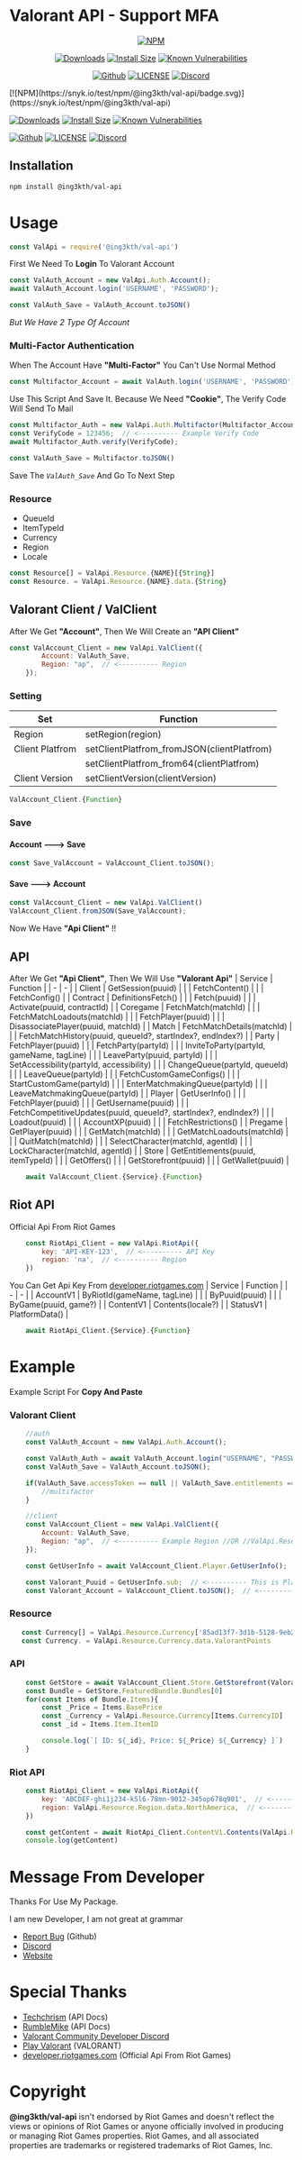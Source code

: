 # **Valorant API - Support MFA**

<div align="center">

   <a href="https://www.npmjs.com/package/@ing3kth/val-api"><img src="https://nodei.co/npm/@ing3kth/val-api.png" alt="NPM"/></a>

   <a href="https://www.npmjs.com/package/@ing3kth/val-api"><img src="https://badgen.net/npm/dt/@ing3kth/val-api?icon=npm" alt="Downloads"/></a>
   <a href="https://packagephobia.com/result?p=@ing3kth/val-api"><img src="https://packagephobia.com/badge?p=@ing3kth/val-api" alt="Install Size"/></a>
   <a href="https://snyk.io/test/npm/@ing3kth/val-api"><img src="https://snyk.io/test/npm/@ing3kth/val-api/badge.svg" alt="Known Vulnerabilities"/></a>

   <a href="https://github.com/KTNG-3/val-api"><img src="https://badgen.net/badge/icon/github?icon=github&label" alt="Github"/></a>
   <a href="https://github.com/KTNG-3/val-api/blob/main/LICENSE"><img src="https://badgen.net/badge/license/MIT/blue" alt="LICENSE"/></a>
   <a href="https://discord.gg/pbyWbUYjyt"><img src="https://badgen.net/badge/icon/discord?icon=discord&label" alt="Discord"/></a>

</div>
[![NPM](https://snyk.io/test/npm/@ing3kth/val-api/badge.svg)](https://snyk.io/test/npm/@ing3kth/val-api)

[![Downloads](https://snyk.io/test/npm/@ing3kth/val-api/badge.svg)](https://snyk.io/test/npm/@ing3kth/val-api)
[![Install Size](https://snyk.io/test/npm/@ing3kth/val-api/badge.svg)](https://snyk.io/test/npm/@ing3kth/val-api)
[![Known Vulnerabilities](https://snyk.io/test/npm/@ing3kth/val-api/badge.svg)](https://snyk.io/test/npm/@ing3kth/val-api)

[![Github](https://snyk.io/test/npm/@ing3kth/val-api/badge.svg)](https://snyk.io/test/npm/@ing3kth/val-api)
[![LICENSE](https://snyk.io/test/npm/@ing3kth/val-api/badge.svg)](https://snyk.io/test/npm/@ing3kth/val-api)
[![Discord](https://snyk.io/test/npm/@ing3kth/val-api/badge.svg)](https://snyk.io/test/npm/@ing3kth/val-api)

## Installation

```bash
npm install @ing3kth/val-api
```

# Usage

```javascript
const ValApi = require('@ing3kth/val-api')
```

First We Need To **Login** To Valorant Account

```javascript
const ValAuth_Account = new ValApi.Auth.Account();
await ValAuth_Account.login('USERNAME', 'PASSWORD');

const ValAuth_Save = ValAuth_Account.toJSON()
```

*But We Have 2 Type Of Account*
### Multi-Factor Authentication
When The Account Have **"Multi-Factor"** You Can't Use Normal Method
```javascript
const Multifactor_Account = await ValAuth.login('USERNAME', 'PASSWORD');
```
Use This Script And Save It. Because We Need **"Cookie"**,
The Verify Code Will Send To Mail
```javascript
const Multifactor_Auth = new ValApi.Auth.Multifactor(Multifactor_Account);
const VerifyCode = 123456;  // <---------- Example Verify Code
await Multifactor_Auth.verify(VerifyCode);

const ValAuth_Save = Multifactor.toJSON()
```
Save The *`ValAuth_Save`* And Go To Next Step

### Resource
 
- QueueId
- ItemTypeId
- Currency
- Region
- Locale

```javascript
const Resource[] = ValApi.Resource.{NAME}[{String}]
const Resource. = ValApi.Resource.{NAME}.data.{String}
```

## Valorant Client / ValClient
After We Get **"Account"**, Then We Will Create an **"API Client"**

```javascript
const ValAccount_Client = new ValApi.ValClient({
        Account: ValAuth_Save,
        Region: "ap",  // <---------- Region
    });
```
### Setting
| Set | Function |
| - | - |
| Region | setRegion(region) |
| Client Platfrom | setClientPlatfrom_fromJSON(clientPlatfrom) |
|  | setClientPlatfrom_from64(clientPlatfrom) |
| Client Version | setClientVersion(clientVersion) |

```javascript
ValAccount_Client.{Function}
```

### Save
#### Account  --->  Save
```javascript
const Save_ValAccount = ValAccount_Client.toJSON();
```
#### Save  --->  Account
```javascript
const ValAccount_Client = new ValApi.ValClient()
ValAccount_Client.fromJSON(Save_ValAccount);
```
Now We Have **"Api Client"** !!
## API
After We Get **"Api Client"**, Then We Will Use **"Valorant Api"**
| Service | Function |
| - | - |
| Client | GetSession(puuid) |
|  | FetchContent() |
|  | FetchConfig() |
| Contract | DefinitionsFetch() |
|  | Fetch(puuid) |
|  | Activate(puuid, contractId) |
| Coregame | FetchMatch(matchId) |
|  | FetchMatchLoadouts(matchId) |
|  | FetchPlayer(puuid) |
|  | DisassociatePlayer(puuid, matchId) |
| Match | FetchMatchDetails(matchId) |
|  | FetchMatchHistory(puuid, queueId?, startIndex?, endIndex?) |
| Party | FetchPlayer(puuid) |
|  | FetchParty(partyId) |
|  | InviteToParty(partyId, gameName, tagLine) |
|  | LeaveParty(puuid, partyId) |
|  | SetAccessibility(partyId, accessibility) |
|  | ChangeQueue(partyId, queueId) |
|  | LeaveQueue(partyId) |
|  | FetchCustomGameConfigs() |
|  | StartCustomGame(partyId) |
|  | EnterMatchmakingQueue(partyId) |
|  | LeaveMatchmakingQueue(partyId) |
| Player | GetUserInfo() |
|  | FetchPlayer(puuid) |
|  | GetUsername(puuid) |
|  | FetchCompetitiveUpdates(puuid, queueId?, startIndex?, endIndex?) |
|  | Loadout(puuid) |
|  | AccountXP(puuid) |
|  | FetchRestrictions() |
| Pregame | GetPlayer(puuid) |
|  | GetMatch(matchId) |
|  | GetMatchLoadouts(matchId) |
|  | QuitMatch(matchId) |
|  | SelectCharacter(matchId, agentId) |
|  | LockCharacter(matchId, agentId) |
| Store | GetEntitlements(puuid, itemTypeId) |
|  | GetOffers() |
|  | GetStorefront(puuid) |
|  | GetWallet(puuid) |


```javascript
    await ValAccount_Client.{Service}.{Function}
```

## Riot API
Official Api From Riot Games
```javascript
    const RiotApi_Client = new ValApi.RiotApi({
        key: 'API-KEY-123',  // <---------- API Key
        region: 'na',  // <---------- Region
    })
```
You Can Get Api Key From [developer.riotgames.com](https://developer.riotgames.com/)
| Service | Function |
| - | - |
| AccountV1 | ByRiotId(gameName, tagLine) |
|  | ByPuuid(puuid) |
|  | ByGame(puuid, game?) |
| ContentV1 | Contents(locale?) |
| StatusV1 | PlatformData() |

```javascript
    await RiotApi_Client.{Service}.{Function}
```

# Example
Example Script For **Copy And Paste**
### Valorant Client
```javascript
    //auth
    const ValAuth_Account = new ValApi.Auth.Account();

    const ValAuth_Auth = await ValAuth_Account.login("USERNAME", "PASSWORD")
    const ValAuth_Save = ValAuth_Account.toJSON();

    if(ValAuth_Save.accessToken == null || ValAuth_Save.entitlements == null) {
        //multifactor
    }

    //client
    const ValAccount_Client = new ValApi.ValClient({
        Account: ValAuth_Save,
        Region: "ap",  // <---------- Example Region //OR //ValApi.Resource.Region.data.AsiaPacific
    });

    const GetUserInfo = await ValAccount_Client.Player.GetUserInfo();

    const Valorant_Puuid = GetUserInfo.sub;  // <---------- This is Player UUID
    const Valorant_Account = ValAccount_Client.toJSON();  // <---------- This is Valorant Account
```
### Resource
```javascript
   const Currency[] = ValApi.Resource.Currency['85ad13f7-3d1b-5128-9eb2-7cd8ee0b5741']
   const Currency. = ValApi.Resource.Currency.data.ValorantPoints
```
### API
```javascript
    const GetStore = await ValAccount_Client.Store.GetStorefront(Valorant_Puuid);
    const Bundle = GetStore.FeaturedBundle.Bundles[0]
    for(const Items of Bundle.Items){
        const _Price = Items.BasePrice
        const _Currency = ValApi.Resource.Currency[Items.CurrencyID]
        const _id = Items.Item.ItemID

        console.log(`[ ID: ${_id}, Price: ${_Price} ${_Currency} ]`)
    }
```
### Riot API
```javascript
    const RiotApi_Client = new ValApi.RiotApi({
        key: 'ABCDEF-ghi1j234-k5l6-78mn-9012-345op678q901',  // <---------- Example API Key
        region: ValApi.Resource.Region.data.NorthAmerica,  // <---------- Example Region
    })

    const getContent = await RiotApi_Client.ContentV1.Contents(ValApi.Resource.Locale.data.Japanese_Japan)
    console.log(getContent)
```

# Message From Developer

Thanks For Use My Package.

I am new Developer, I am not great at grammar

- [Report Bug](https://github.com/KTNG-3/val-api/issues) (Github)
- [Discord](https://discord.gg/pbyWbUYjyt)
- [Website](https://ingkth.wordpress.com/)

# Special Thanks

- [Techchrism](https://github.com/techchrism/valorant-api-docs) (API Docs)
- [RumbleMike](https://github.com/RumbleMike/ValorantClientAPI) (API Docs)
- [Valorant Community Developer Discord](https://discord.gg/sCgvpXJfEE)
- [Play Valorant](https://playvalorant.com/) (VALORANT)
- [developer.riotgames.com](https://developer.riotgames.com/) (Official Api From Riot Games)

# Copyright
**@ing3kth/val-api** isn't endorsed by Riot Games and doesn't reflect the views or opinions of Riot Games or anyone officially involved in producing or managing Riot Games properties. Riot Games, and all associated properties are trademarks or registered trademarks of Riot Games, Inc.